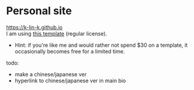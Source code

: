 # Personal site
https://k-lin-k.github.io<br>
I am using [this template](https://themeforest.net/item/tokyo-personal-portfolio-template/31647361) (regular license).
- Hint: if you're like me and would rather not spend $30 on a template, it occasionally becomes free for a limited time.

todo: 
- make a chinese/japanese ver
- hyperlink to chinese/japanese ver in main bio
